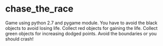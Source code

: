 # chase_the_race
Game using python 2.7 and pygame module.
You have to avoid the black objects to avoid losing life. 
Collect red objects for gaining the life. 
Collect green objects for increasing dodged points.
Avoid the boundaries or you should crash!

